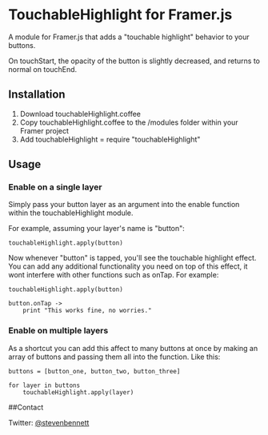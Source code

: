 # TouchableHighlight for Framer.js

A module for Framer.js that adds a "touchable highlight" behavior to your buttons.

On touchStart, the opacity of the button is slightly decreased, and returns to normal on touchEnd.

## Installation

1. Download touchableHighlight.coffee
2. Copy touchableHighlight.coffee to the /modules folder within your Framer project
3. Add touchableHighlight = require "touchableHighlight"


## Usage

### Enable on a single layer
Simply pass your button layer as an argument into the enable function within the touchableHighlight module.

For example, assuming your layer's name is "button":

	touchableHighlight.apply(button) 

Now whenever "button" is tapped, you'll see the touchable highlight effect. You can add any additional functionality you need on top of this effect, it wont interfere with other functions such as onTap. For example:
	
	touchableHighlight.apply(button) 

	button.onTap ->
		print "This works fine, no worries."
	

### Enable on multiple layers

As a shortcut you can add this affect to many buttons at once by making an array of buttons and passing them all into the function. Like this:

	buttons = [button_one, button_two, button_three]

	for layer in buttons
		touchableHighlight.apply(layer)


##Contact

Twitter: [@stevenbennett](http://twitter.com/stevenbennett)
